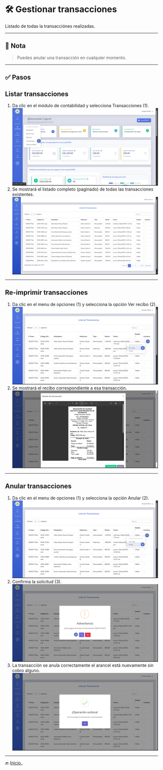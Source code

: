 # 🛠️ Gestionar transacciones

Listado de todas la transacciónes realizadas.

---

## 📝 Nota

> Puedes anular una transacción en cualquier momento.
---

## ✅ Pasos

## Listar transacciones

1. Da clic en el módulo de contabilidad y selecciona Transacciones (1).
   ![](../../assets/Transacciones/T1.png)
2. Se mostrará el listado completo (paginado) de todas las transacciones existentes.
   ![](../../assets/Transacciones/T2.png)
---

## Re-imprimir transacciones

1. Da clic en el menu de opciones (1) y selecciona la opción Ver recíbo (2).
   ![](../../assets/Transacciones/T3.png)
2. Se mostrará el recibo correspondiente a esa transacción.
   ![](../../assets/Transacciones/T4.png)
---

## Anular transacciones

1. Da clic en el menu de opciones (1) y selecciona la opción Anular (2).
   ![](../../assets/Transacciones/T5.png)
2. Confirma la solicitud (3).
   ![](../../assets/Transacciones/T6.png)
3. La transacción se anula correctamente el arancel está nuevamente sin cobro alguno.
   ![](../../assets/Transacciones/T7.png)
---

🔙 [Inicio](../../Index.md)_


